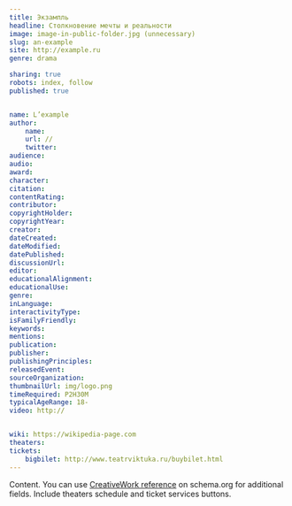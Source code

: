 ```yaml
---
title: Экзампль
headline: Столкновение мечты и реальности
image: image-in-public-folder.jpg (unnecessary)
slug: an-example
site: http://example.ru
genre: drama

sharing: true
robots: index, follow
published: true


name: L’example
author:
    name:
    url: //
    twitter:
audience:
audio:
award:
character:
citation:
contentRating:
contributor:
copyrightHolder:
copyrightYear:
creator:
dateCreated:
dateModified:
datePublished:
discussionUrl:
editor:
educationalAlignment:
educationalUse:
genre:
inLanguage:
interactivityType:
isFamilyFriendly:
keywords:
mentions:
publication:
publisher:
publishingPrinciples:
releasedEvent:
sourceOrganization:
thumbnailUrl: img/logo.png
timeRequired: P2H30M
typicalAgeRange: 18-
video: http://


wiki: https://wikipedia-page.com
theaters:
tickets:
    bigbilet: http://www.teatrviktuka.ru/buybilet.html
---
```


Content.
You can use [CreativeWork reference](https://schema.org/CreativeWork) on schema.org for additional fields.
Include theaters schedule and ticket services buttons.